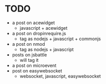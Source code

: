 # TODO

* a post on acewidget
  * javascript + acewidget
* a post on dropinrequire.js
  * tag as nodejs + javascript + commonjs
* a post on nmod
  * tag as nodejs + javascript
* posts on jsbattle
  * will tag it
* a post on microevent
* post on easywebsocket
  * websocket, javascript, easywebsocket
